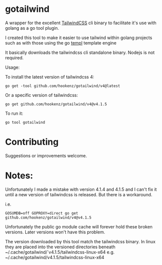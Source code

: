 # gotailwind
A wrapper for the excellent [TailwindCSS](https://tailwindcss.com/) cli binary to facilitate it's use with golang as a go tool plugin.

I created this tool to make it easier to use tailwind within golang projects such as with those 
using the go [templ](https://templ.guide/) template engine

It basically downloads the tailwindcss cli standalone binary.  Nodejs is not required.

Usage:

To install the latest version of tailwindcss 4:
```
go get -tool github.com/hookenz/gotailwind/v4@latest
```

Or a specific version of tailwindcss:
```
go get github.com/hookenz/gotailwind/v4@v4.1.5
```


To run it:
```
go tool gotailwind
```

# Contributing
Suggestions or improvements welcome.

# Notes: 
Unfortunately I made a mistake with version 4.1.4 and 4.1.5 and I can't fix it until a 
new version of tailwindcss is released.  But there is a workaround.

i.e. 
```
GOSUMDB=off GOPROXY=direct go get github.com/hookenz/gotailwind/v4@v4.1.5
```

Unfortunately the public go module cache will forever hold these broken versions.
Later versions won't have this problem.

The version downloaded by this tool match the tailwindcss binary.
In linux they are placed into the versioned directories beneath ~/.cache/gotailwind/`v4.1.5/tailwindcss-linux-x64
e.g.  ~/.cache/gotailwind/v4.1.5/tailwindcss-linux-x64



